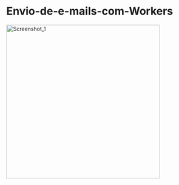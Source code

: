 # Envio-de-e-mails-com-Workers

<img width="404" alt="Screenshot_1" src="https://user-images.githubusercontent.com/51447559/113510193-fddc3200-952f-11eb-9ee1-d67691fdcb58.png">
